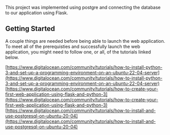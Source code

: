 This project was implemented using postgre and connecting the database to our application using Flask.

## Getting Started

A couple things are needed before being able to launch the web application. 
To meet all of the prerequisties and successfully launch the web application, you might need to follow one, or all, of the tutorials linked below.

[https://www.digitalocean.com/community/tutorials/how-to-install-python-3-and-set-up-a-programming-environment-on-an-ubuntu-22-04-server](https://www.digitalocean.com/community/tutorials/how-to-install-python-3-and-set-up-a-programming-environment-on-an-ubuntu-22-04-server)
[https://www.digitalocean.com/community/tutorials/how-to-create-your-first-web-application-using-flask-and-python-3](https://www.digitalocean.com/community/tutorials/how-to-create-your-first-web-application-using-flask-and-python-3)
[https://www.digitalocean.com/community/tutorials/how-to-install-and-use-postgresql-on-ubuntu-20-04](https://www.digitalocean.com/community/tutorials/how-to-install-and-use-postgresql-on-ubuntu-20-04)
